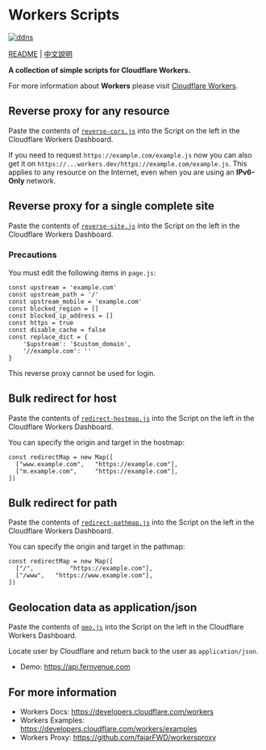 # Workers Scripts

[![ddns](https://img.shields.io/badge/LICENSE-BSD3%20Clause%20Liscense-yellow?style=flat-square)](./LICENSE)

[README](./README.md) | [中文說明](./README_zh.md)

**A collection of simple scripts for Cloudflare Workers.**

For more information about **Workers** please visit [Cloudflare Workers](https://workers.cloudflare.com).

## Reverse proxy for any resource

Paste the contents of [`reverse-cors.js`](https://raw.githubusercontent.com/fernvenue/cloudflare-workers/master/reverse-cors.js) into the Script on the left in the Cloudflare Workers Dashboard.

If you need to request `https://example.com/example.js` now you can also get it on `https://...workers.dev/https://example.com/example.js`. This applies to any resource on the Internet, even when you are using an **IPv6-Only** network.

## Reverse proxy for a single complete site

Paste the contents of [`reverse-site.js`](https://raw.githubusercontent.com/fernvenue/cloudflare-workers/master/reverse-site.js) into the Script on the left in the Cloudflare Workers Dashboard.

### Precautions

You must edit the following items in `page.js`:

```
const upstream = 'example.com'
const upstream_path = '/'
const upstream_mobile = 'example.com'
const blocked_region = []
const blocked_ip_address = []
const https = true
const disable_cache = false
const replace_dict = {
    '$upstream': '$custom_domain',
    '//example.com': ''
}
```

This reverse proxy cannot be used for login.

## Bulk redirect for host

Paste the contents of [`redirect-hostmap.js`](https://raw.githubusercontent.com/fernvenue/cloudflare-workers/master/redirect-hostmap.js) into the Script on the left in the Cloudflare Workers Dashboard.

You can specify the origin and target in the hostmap:

```
const redirectMap = new Map([
  ["www.example.com",   "https://example.com"],
  ["m.example.com",     "https://example.com"],
])
```

## Bulk redirect for path

Paste the contents of [`redirect-pathmap.js`](https://raw.githubusercontent.com/fernvenue/cloudflare-workers/master/redirect-pathmap.js) into the Script on the left in the Cloudflare Workers Dashboard.

You can specify the origin and target in the pathmap:

```
const redirectMap = new Map([
  ["/",          "https://example.com"],
  ["/www",   "https://www.example.com"],
])
```

## Geolocation data as application/json

Paste the contents of [`geo.js`](https://raw.githubusercontent.com/fernvenue/cloudflare-workers/master/geo.js) into the Script on the left in the Cloudflare Workers Dashboard.

Locate user by Cloudflare and return back to the user as `application/json`.

- Demo: https://api.fernvenue.com

## For more information

- Workers Docs: https://developers.cloudflare.com/workers
- Workers Examples: https://developers.cloudflare.com/workers/examples
- Workers Proxy: https://github.com/fajarFWD/workersproxy
